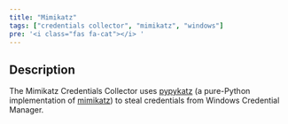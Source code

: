 ```yaml
---
title: "Mimikatz"
tags: ["credentials collector", "mimikatz", "windows"]
pre: '<i class="fas fa-cat"></i> '
---
```


## Description

The Mimikatz Credentials Collector uses [pypykatz](https://github.com/skelsec/pypykatz)
(a pure-Python implementation of [mimikatz](https://github.com/gentilkiwi/mimikatz))
to steal credentials from Windows Credential Manager.
